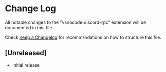 # Change Log

All notable changes to the "vsnocode-discord-rpc" extension will be documented in this file.

Check [Keep a Changelog](http://keepachangelog.com/) for recommendations on how to structure this file.

## [Unreleased]

- Initial release
